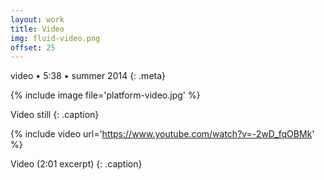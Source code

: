 ```yaml
---
layout: work
title: Video
img: fluid-video.png
offset: 25
---
```


video • 5:38 • summer 2014
{: .meta}

{% include image file='platform-video.jpg' %}

Video still
{: .caption}

{% include video url='https://www.youtube.com/watch?v=-2wD_fqOBMk' %}

Video (2:01 excerpt)
{: .caption}